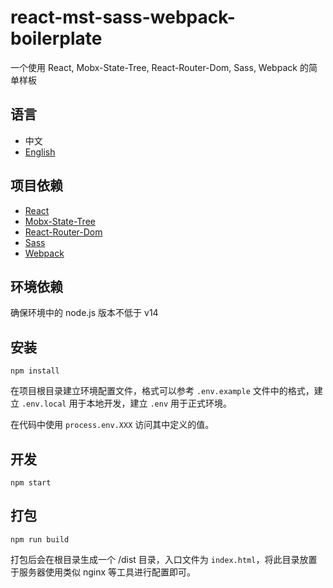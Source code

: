 # react-mst-sass-webpack-boilerplate

一个使用 React, Mobx-State-Tree, React-Router-Dom, Sass, Webpack 的简单样板

## 语言

- 中文
- [English](README.md)


## 项目依赖

- [React](https://reactjs.org)
- [Mobx-State-Tree](https://mobx-state-tree.js.org)
- [React-Router-Dom](https://v5.reactrouter.com/web/guides/quick-start)
- [Sass](https://sass-lang.com)
- [Webpack](https://webpack.js.org)


## 环境依赖

确保环境中的 node.js 版本不低于 v14

## 安装

```
npm install
```

在项目根目录建立环境配置文件，格式可以参考 `.env.example` 文件中的格式，建立 `.env.local` 用于本地开发，建立 `.env` 用于正式环境。

在代码中使用 `process.env.XXX` 访问其中定义的值。

## 开发

```
npm start
```

## 打包

```
npm run build
```

打包后会在根目录生成一个 /dist 目录，入口文件为 `index.html`，将此目录放置于服务器使用类似 nginx 等工具进行配置即可。
